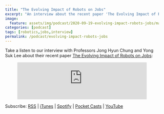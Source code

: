 ```yaml
---
title: "The Evolving Impact of Robots on Jobs"
excerpt: "An interview about the recent paper 'The Evolving Impact of Robots on Jobs'"
image: 
  feature: assets/img/podcast/2020-09-19-evolving-impact-robots-jobs/main.png
categories: [podcast]
tags: [robotics,jobs,interview]
permalink: /podcast/evolving-impact-robots-jobs
---
```

Take a listen to our interview with Professors Jong Hyun Chung and Yong Suk Lee about their recent paper [The Evolving Impact of Robots on Jobs](https://web.stanford.edu/~yongslee/robojobs.pdf):
<div id="6SJ_1IuJTpCW6nA6bwc_LQ"><script src="https://embed.trint.com/6SJ_1IuJTpCW6nA6bwc_LQ/player.js"></script></div>

<figure>
<iframe title="The Evolving Impact of Robots on Jobs" src="https://www.podbean.com/media/player/ragj5-ec3503&?from=usersite&skin=1&fonts=Helvetica&auto=0&download=1&share=1&version=1&btn-skin=103" height="122" width="100%" style="border: none;" scrolling="no" data-name="pb-iframe-player"></iframe>
</figure>

Subscribe: <a href="https://feed.podbean.com/aitalk/feed.xml">RSS</a> |
<a href="https://podcasts.apple.com/us/podcast/lets-talk-ai/id1502782720">iTunes</a> |
<a href="https://open.spotify.com/show/17HiNdxcoKJLLNibIAyUch">Spotify</a> |
<a href="https://pca.st/podcast/824c4060-472b-0138-9766-0acc26574db2">Pocket Casts</a> |
<a href="https://www.youtube.com/channel/UCKARTq-t5SPMzwtft8FWwnA">YouTube</a>

